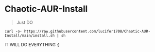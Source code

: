 # Chaotic-AUR-Install

> Just DO

    curl -o- https://raw.githubusercontent.com/lucifer1708/Chaotic-AUR-Install/main/install.sh | sh


IT WILL DO EVERYTHING :)
